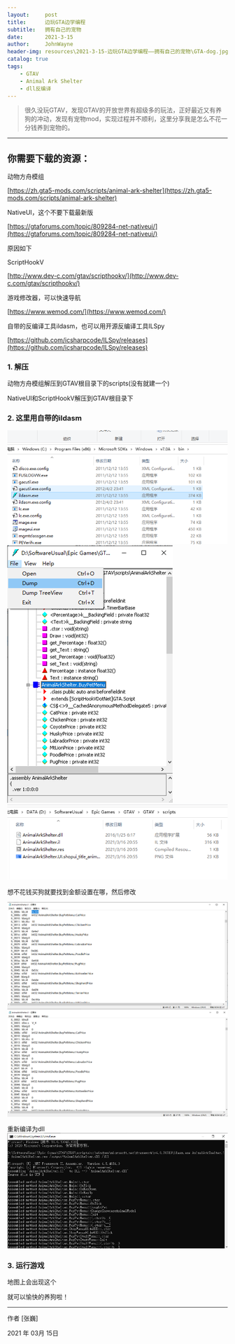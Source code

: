 ```yaml
---
layout:     post
title:      边玩GTA边学编程
subtitle:   拥有自己的宠物
date:       2021-3-15
author:     JohnWayne
header-img: resources\2021-3-15-边玩GTA边学编程——拥有自己的宠物\GTA-dog.jpg
catalog: true
tags:
    - GTAV
    - Animal Ark Shelter
    - dll反编译
---
```


>很久没玩GTAV，发现GTAV的开放世界有超级多的玩法，正好最近又有养狗的冲动，发现有宠物mod，实现过程并不顺利，这里分享我是怎么不花一分钱养到宠物的。

------

## 你需要下载的资源：
动物方舟模组

[https://zh.gta5-mods.com/scripts/animal-ark-shelter](https://zh.gta5-mods.com/scripts/animal-ark-shelter)

NativeUI，这个不要下载最新版

[https://gtaforums.com/topic/809284-net-nativeui/](https://gtaforums.com/topic/809284-net-nativeui/)

原因如下

ScriptHookV

[http://www.dev-c.com/gtav/scripthookv/](http://www.dev-c.com/gtav/scripthookv/)

游戏修改器，可以快速导航

[https://www.wemod.com/](https://www.wemod.com/)

自带的反编译工具ildasm，也可以用开源反编译工具ILSpy

[https://github.com/icsharpcode/ILSpy/releases](https://github.com/icsharpcode/ILSpy/releases)
### 1. 解压
动物方舟模组解压到GTAV根目录下的scripts(没有就建一个)

NativeUI和ScriptHookV解压到GTAV根目录下

### 2. 这里用自带的ildasm
![ildasm](https://raw.githubusercontent.com/johnwayne1995/johnwayne1995.github.io/master/resources/2021-3-15-边玩GTA边学编程——拥有自己的宠物/ildasm.png)
![ildasm_dump](https://raw.githubusercontent.com/johnwayne1995/johnwayne1995.github.io/master/resources/2021-3-15-边玩GTA边学编程——拥有自己的宠物/ildasm_dump.png)
![il_and_res](https://raw.githubusercontent.com/johnwayne1995/johnwayne1995.github.io/master/resources/2021-3-15-边玩GTA边学编程——拥有自己的宠物/il_and_res.png)

想不花钱买狗就要找到金额设置在哪，然后修改

![find_il_money.png](https://raw.githubusercontent.com/johnwayne1995/johnwayne1995.github.io/master/resources/2021-3-15-边玩GTA边学编程——拥有自己的宠物/find_il_money.png)
![modify_il_money.png](https://raw.githubusercontent.com/johnwayne1995/johnwayne1995.github.io/master/resources/2021-3-15-边玩GTA边学编程——拥有自己的宠物/modify_il_money.png)

重新编译为dll
![cmd_rebuild_dll.png](https://raw.githubusercontent.com/johnwayne1995/johnwayne1995.github.io/master/resources/2021-3-15-边玩GTA边学编程——拥有自己的宠物/cmd_rebuild_dll.png)

### 3. 运行游戏
地图上会出现这个
 
就可以愉快的养狗啦！

------

作者 [张巍]

2021 年 03月 15日    


